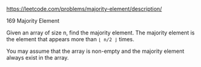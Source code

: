 https://leetcode.com/problems/majority-element/description/

169 Majority Element

Given an array of size n, find the majority element. 
The majority element is the element that appears more than `⌊ n/2 ⌋` times.

You may assume that the array is non-empty and the majority element always exist in the array.